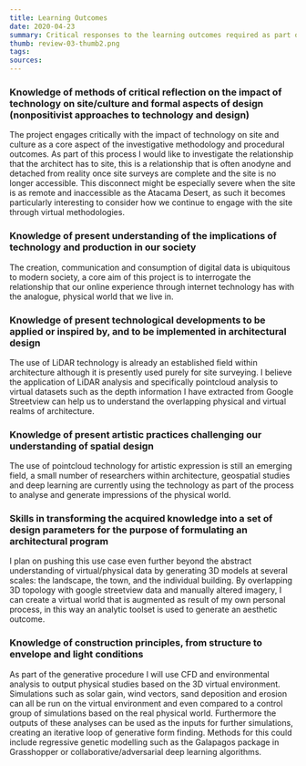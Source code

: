 ```yaml
---
title: Learning Outcomes
date: 2020-04-23
summary: Critical responses to the learning outcomes required as part of the AEE Master Program
thumb: review-03-thumb2.png
tags:
sources:
---
```

### Knowledge of methods of critical reflection on the impact of technology on site/culture and formal aspects of design (nonpositivist approaches to technology and design)

The project engages critically with the impact of technology on site and culture as a core aspect of the investigative methodology and procedural outcomes. As part of this process I would like to investigate the relationship that the architect has to site, this is a relationship that is often anodyne and detached from reality once site surveys are complete and the site is no longer accessible. This disconnect might be especially severe when the site is as remote and inaccessible as the Atacama Desert, as such it becomes particularly interesting to consider how we continue to engage with the site through virtual methodologies.

### Knowledge of present understanding of the implications of technology and production in our society

The creation, communication and consumption of digital data is ubiquitous to modern society, a core aim of this project is to interrogate the relationship that our online experience through internet technology has with the analogue, physical world that we live in.


### Knowledge of present technological developments to be applied or inspired by, and to be implemented in architectural design

The use of LiDAR technology is already an established field within architecture although it is presently used purely for site surveying. I believe the application of LiDAR analysis and specifically pointcloud analysis to virtual datasets such as the depth information I have extracted from Google Streetview can help us to understand the overlapping physical and virtual realms of architecture.

### Knowledge of present artistic practices challenging our understanding of spatial design

The use of pointcloud technology for artistic expression is still an emerging field, a small number of researchers within architecture, geospatial studies and deep learning are currently using the technology as part of the process to analyse and generate impressions of the physical world.

### Skills in transforming the acquired knowledge into a set of design parameters for the purpose of formulating an architectural program

I plan on pushing this use case even further beyond the abstract understanding of virtual/physical data by generating 3D models at several scales: the landscape, the town, and the individual building. By overlapping 3D topology with google streetview data and manually altered imagery, I can create a virtual world that is augmented as result of my own personal process, in this way an analytic toolset is used to generate an aesthetic outcome.

### Knowledge of construction principles, from structure to envelope and light conditions

As part of the generative procedure I will use CFD and environmental analysis to output physical studies based on the 3D virtual environment. Simulations such as solar gain, wind vectors, sand deposition and erosion can all be run on the virtual environment and even compared to a control group of simulations based on the real physical world. Furthermore the outputs of these analyses can be used as the inputs for further simulations, creating an iterative loop of generative form finding. Methods for this could include regressive genetic modelling such as the Galapagos package in Grasshopper or collaborative/adversarial deep learning algorithms.

<!-- ### Knowledge of material performance

### Knowledge of sustainable manufacturing processes within the realm of construction
### Skills in representation, 2d, 3d and alternative media
### Skills in the use of simulation software to test performance and inform design throughout the process
### Skills in applied artistic design
### Competencies in production of detailed architectural drawings and models to facilitate a critical architectural discussion
### Competencies in architectural proposal
### Competencies in collaborations and process development, within IBT, KADK and international experts and institutions
### Competencies in collaborations and process developpment with industry and practise, in Denmark and the studied region.
### Competencies in oral and written presentation -->